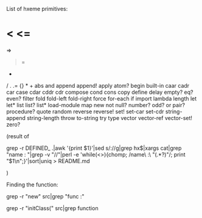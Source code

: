 List of hxeme primitives: 

<
<=
=
=>
>
>=
-
/
.
.=
{}
*
+
abs
and
append
append!
apply
atom?
begin
built-in
caar
cadr
car
case
cdar
cddr
cdr
compose
cond
cons
copy
define
delay
empty?
eq?
even?
filter
fold
fold-left
fold-right
force
for-each
if
import
lambda
length
let
let*
list
list?
list*
load-module
map
new
not
null?
number?
odd?
or
pair?
procedure?
quote
random
reverse
reverse!
set!
set-car
set-cdr
string-append
string-length
throw
to-string
try
type
vector
vector-ref
vector-set!
zero?


(result of

grep -r DEFINED_ .|awk '{print $1}'|sed s/://g|grep hx$|xargs cat|grep "name : "|grep -v "//"|perl -e 'while(<>){chomp; /name\ :\ \"(.*?)\"/; print "$1\n";}'|sort|uniq > README.md 

)

Finding the function: 

grep -r "new" src|grep "func :"

grep -r "initClass(" src|grep function
